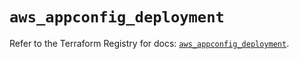 # `aws_appconfig_deployment`

Refer to the Terraform Registry for docs: [`aws_appconfig_deployment`](https://registry.terraform.io/providers/hashicorp/aws/5.100.0/docs/resources/appconfig_deployment).
